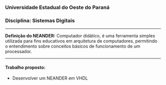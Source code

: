 ### Universidade Estadual do Oeste do Paraná
### Disciplina: Sistemas Digitais

---

**Definição do NEANDER:** Computador didático, é uma ferramenta simples utilizada para fins educativos em arquitetura de computadores, permitindo o entendimento sobre conceitos básicos de funcionamento de um processador.

---

#### **Trabalho proposto:**
- Desenvolver um NEANDER em VHDL
